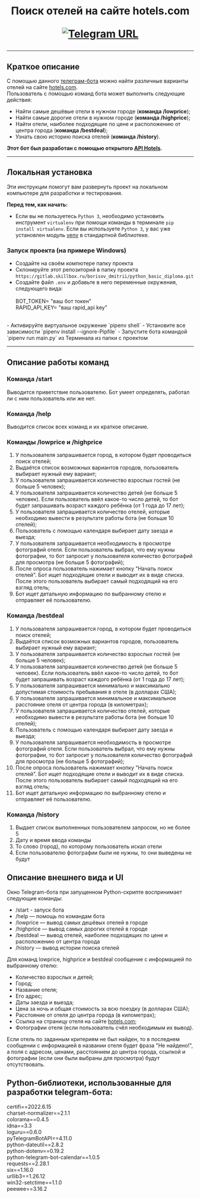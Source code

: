<h1 align="center">Поиск отелей на сайте hotels.com

[![Telegram URL](https://www.dampftbeidir.de/mediafiles/tpl/icon-telegram.png)](https://t.me/borisov_search_hotels_bot) 
</h1>

***

## Краткое описание

С помощью данного [телеграм-бота](@borisov_search_hotels_bot) можно найти различные варианты отелей на сайте [hotels.com](https://hotels.com/).
<br> Пользователь с помощью команд бота может выполнить следующие действия: <br/>
- Найти самые дешёвые отели в нужном городе (**команда /lowprice**); 
- Найти самые дорогие отели в нужном городе (**команда /highprice**); 
- Найти отели, наиболее подходящие по цене и расположению от центра города (**команда /bestdeal**); 
- Узнать свою историю поиска отелей (**команда /history**).


**Этот бот был разработан с помощью открытого [API Hotels](https://rapidapi.com/apidojo/api/hotels4/).**

***

## Локальная установка
Эти инструкции помогут вам развернуть проект на локальном компьютере для разработки и тестирования.

**Перед тем, как начать:**
- Если вы не пользуетесь `Python 3`, необходимо установить инструмент `virtualenv` при помощи команды в терминале `pip install virtualenv`. 
Если вы используете `Python 3`, у вас уже установлен модуль [venv](https://docs.python.org/3/library/venv.html) в стандартной библиотеке.

### Запуск проекта (на примере Windows)

- Создайте на своём компютере папку проекта
- Склонируйте этот репозиторий в папку проекта `https://gitlab.skillbox.ru/borisov_dmitrii/python_basic_diploma.git`
- Создайте файл `.env` и добавьте в него переменные окружения, следующего вида:
<br><br>
    BOT_TOKEN= "ваш бот токен"<br>
    RAPID_API_KEY= "ваш rapid_api key"<br>
<br>
- Активируйте виртуальное окружение `pipenv shell`
- Установите все зависимости `pipenv install --ignore-Pipfile`
- Запустите бота командой `pipenv run main.py` из Терминала из папки с проектом 

***

## Описание работы команд

### Команда /start

Выводится приветствие пользователю. Бот умеет определять, работал ли с ним пользователь или же нет.

### Команда /help

Выводится список всех команд и их краткое описание.

### Команды /lowprice и /highprice

1. У пользователя запрашивается город, в котором будет проводиться поиск отелей;
2. Выдаётся список возможных вариантов городов, пользователь выбирает нужный ему вариант;
3. У пользователя запрашивается количество взрослых гостей (не больше 5 человек);
4. У пользователя запрашивается количество детей (не больше 5 человек). Если пользователь ввёл какое-то число детей, то бот будет запрашивать возраст каждого ребёнка (от 1 года до 17 лет);
5. У пользователя запрашивается количество отелей, которые необходимо вывести в результате работы бота (не больше 10 отелей);
6. Пользователь с помощью календаря выбирает дату заезда и выезда;
7. У пользователя запрашивается необходимость в просмотре фотографий отеля. Если пользователь выбрал, что ему нужны фотографии, то бот запросит у пользователя количество фотографий для просмотра (не больше 5 фотографий);
8. После опроса пользователь нажимает кнопку "Начать поиск отелей". Бот ищет подходящие отели и выводит их в виде списка. После этого пользователь выбирает самый подходящий на его взгляд отель;
9. Бот ищет детальную информацию по выбранному отелю и отправляет её пользователю.

### Команда /bestdeal

1. У пользователя запрашивается город, в котором будет проводиться поиск отелей;
2. Выдаётся список возможных вариантов городов, пользователь выбирает нужный ему вариант;
3. У пользователя запрашивается количество взрослых гостей (не больше 5 человек);
4. У пользователя запрашивается количество детей (не больше 5 человек). Если пользователь ввёл какое-то число детей, то бот будет запрашивать возраст каждого ребёнка (от 1 года до 17 лет);
5. У пользователя запрашивается минимально и максимально допустимая стоимость пребывания в отеле (в долларах США);
6. У пользователя запрашивается минимальное и максимальное расстояние отеля от центра города (в километрах);
7. У пользователя запрашивается количество отелей, которые необходимо вывести в результате работы бота (не больше 10 отелей);
8. Пользователь с помощью календаря выбирает дату заезда и выезда;
9. У пользователя запрашивается необходимость в просмотре фотографий отеля. Если пользователь выбрал, что ему нужны фотографии, то бот запросит у пользователя количество фотографий для просмотра (не больше 5 фотографий); 
10. После опроса пользователь нажимает кнопку "Начать поиск отелей". Бот ищет подходящие отели и выводит их в виде списка. После этого пользователь выбирает самый подходящий на его взгляд отель; 
11. Бот ищет детальную информацию по выбранному отелю и отправляет её пользователю.

### Команда /history

1. Выдает список выполненных пользователем запросом, но не более 5
2. Дату и время ввода команды
3. То слово (город), по которому пользователь искал отели
4. Если пользователю фотографии были не нужны, то они выведены не будут


## Описание внешнего вида и UI
Окно Telegram-бота при запущенном Python-скрипте воспринимает следующие команды:
- /start - запуск бота
- /help — помощь по командам бота 
- /lowprice — вывод самых дешёвых отелей в городе
- /highprice — вывод самых дорогих отелей в городе 
- /bestdeal — вывод отелей, наиболее подходящих по цене и расположению от центра города
- /history — вывод истории поиска отелей

Для команд lowprice, highprice и bestdeal сообщение с информацией по выбранному отелю:
- Количество взрослых и детей;
- Город;
- Название отеля;
- Его адрес;
- Даты заезда и выезда;
- Цена за ночь и общая стоимость за всю поездку (в долларах США);
- Расстояние от отеля до центра города (в километрах);
- Ссылка на страницу отеля на сайте [hotels.com](https://hotels.com/);
- Фотографии отеля (если пользователь счёл необходимым их вывод).

Если отель по заданным критериям не был найден, то в последнем сообщении с информацией в названии отеля будет фраза "Не найдено!", а поля с адресом, ценами, расстоянием до центра города, ссылкой и фотографии (если они были выбраны для просмотра) будут отсутствовать.

## Python-библиотеки, использованные для разработки telegram-бота:

certifi==2022.6.15<br>
charset-normalizer==2.1.1<br>
colorama==0.4.5<br>
idna==3.3<br>
loguru==0.6.0<br>
pyTelegramBotAPI==4.11.0<br>
python-dateutil==2.8.2<br>
python-dotenv==0.19.2<br>
python-telegram-bot-calendar==1.0.5<br>
requests==2.28.1<br>
six==1.16.0<br>
urllib3==1.26.12<br>
win32-setctime==1.1.0<br>
peewee==3.16.2
